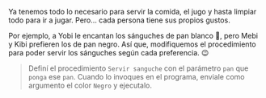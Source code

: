 <gs-attire attire-url="https://raw.githubusercontent.com/MumukiProject/mumuki-guia-gobstones-procedimientos-con-parametros-kids/master/assets/attires/config_1551274896769.json"></gs-attire>
 
<gs-toolbox toolbox-url="https://raw.githubusercontent.com/MumukiProject/mumuki-guia-gobstones-repeticion-condicional-ii-kids/master/assets/toolbox.xml">
</gs-toolbox>

Ya tenemos todo lo necesario para servir la comida, el jugo y hasta limpiar todo para ir a jugar. Pero… cada persona tiene sus propios gustos.

Por ejemplo, a Yobi le encantan los sánguches de pan blanco :bread:, pero Mebi y Kibi prefieren los de pan negro. Así que, modifiquemos el procedimiento para poder servir los sánguches según cada preferencia. :wink:

> Definí el procedimiento `Servir sanguche` con el parámetro `pan` que `ponga` ese `pan`. Cuando lo invoques en el programa, enviale como argumento el color `Negro` y ejecutalo.
